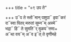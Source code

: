 +++
title = "०९ उप ते"

+++
उ᳓प ते स्तो᳓मान् पशुपा᳓ इवा᳓करं  
रा᳓स्वा पितर् मरुतां सुम्न᳓म् अस्मे᳓  
भद्रा᳓ हि᳓ ते सुमति᳓र् मॄळय᳓त्तमा+  
अ᳓था वय᳓म् अ᳓व इ᳓त् ते वृणीमहे